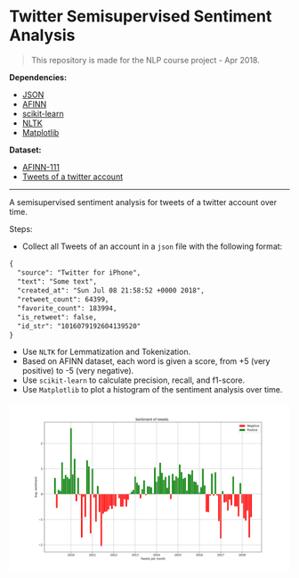 # Twitter Semisupervised Sentiment Analysis

> This repository is made for the NLP course project - Apr 2018.

**Dependencies:**
- [JSON](https://docs.python.org/3/library/json.html)
- [AFINN](https://pypi.org/project/afinn/)
- [scikit-learn](https://scikit-learn.org/stable/)
- [NLTK](https://www.nltk.org/)
- [Matplotlib](https://matplotlib.org/)

**Dataset:**
- [AFINN-111](http://www2.imm.dtu.dk/pubdb/pubs/6010-full.html)
- [Tweets of a twitter account](/tweets.json)

---

A semisupervised sentiment analysis for tweets of a twitter account over time.

Steps:
- Collect all Tweets of an account in a `json` file with the following format:
```
{
  "source": "Twitter for iPhone",
  "text": "Some text",
  "created_at": "Sun Jul 08 21:58:52 +0000 2018",
  "retweet_count": 64399,
  "favorite_count": 183994,
  "is_retweet": false,
  "id_str": "1016079192604139520"
} 
```
- Use `NLTK` for Lemmatization and Tokenization.
- Based on AFINN dataset, each word is given a score, from +5 (very positive) to -5 (very negative).
- Use `scikit-learn` to calculate precision, recall, and f1-score.
- Use `Matplotlib` to plot a histogram of the sentiment analysis over time.

![sentiment analysis histogram](/histogram.png)
